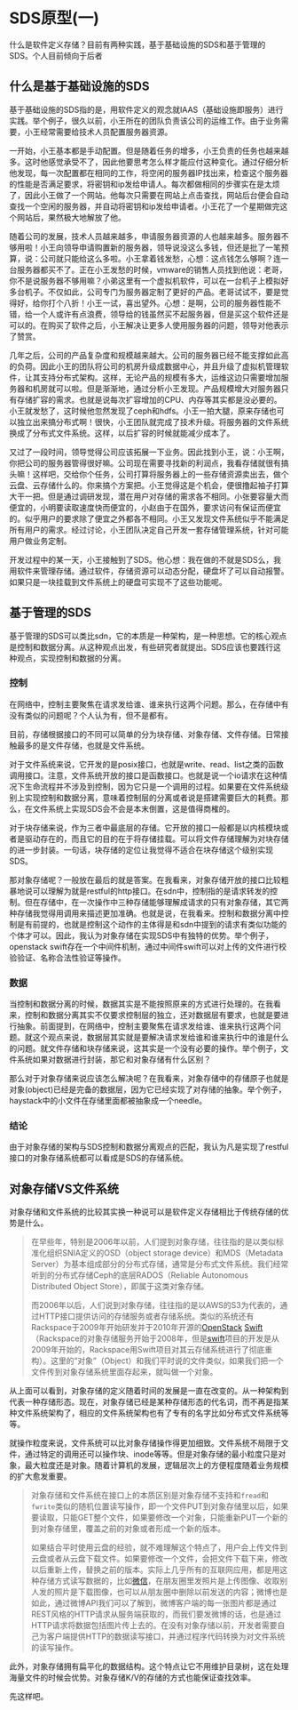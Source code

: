 # SDS原型(一)

什么是软件定义存储？目前有两种实践，基于基础设施的SDS和基于管理的SDS。个人目前倾向于后者

## 什么是基于基础设施的SDS

基于基础设施的SDS指的是，用软件定义的观念就IAAS（基础设施即服务）进行实践。举个例子，很久以前，小王所在的团队负责该公司的运维工作。由于业务需要，小王经常需要给技术人员配置服务器资源。

一开始，小王基本都是手动配置。但是随着任务的增多，小王负责的任务也越来越多。这时他感觉承受不了，因此他要思考怎么样才能应付这种变化。通过仔细分析他发现，每一次配置都在相同的工作，将空闲的服务器IP找出来，检查这个服务器的性能是否满足要求，将密钥和ip发给申请人。每次都做相同的步骤实在是太烦了，因此小王做了一个网站。他每次只需要在网站上点击查找，网站后台便会自动查找一个空闲的服务器，并自动将密钥和ip发给申请者。小王花了一个星期做完这个网站后，果然极大地解放了他。

随着公司的发展，技术人员越来越多，申请服务器资源的人也越来越多。服务器不够用啦！小王向领导申请购置新的服务器，领导说没这么多钱，但还是批了一笔预算，说：公司就只能给这么多啦。小王拿着钱发愁，心想：这点钱怎么够啊？连一台服务器都买不了。正在小王发愁的时候，vmware的销售人员找到他说：老哥，你不是说服务器不够用嘛？小弟这里有一个虚拟机软件，可以在一台机子上模拟好多台机子。不仅如此，公司专门为服务器定制了更好的产品。老哥试试不，要是觉得好，给你打个八折！小王一试，喜出望外。心想：是啊，公司的服务器性能不错，给一个人或许有点浪费，领导给的钱虽然买不起服务器，但是买这个软件还是可以的。在购买了软件之后，小王解决让更多人使用服务器的问题，领导对他表示了赞赏。

几年之后，公司的产品复杂度和规模越来越大。公司的服务器已经不能支撑如此高的负荷。因此小王的团队将公司的机房升级成数据中心，并且升级了虚拟机管理软件，让其支持分布式架构。这样，无论产品的规模有多大，运维这边只需要增加服务器和机房就可以啦。但是渐渐地，通过分析小王发现。产品规模增大对服务器只有存储扩容的需求。也就是说每次扩容增加的CPU、内存等其实都是没必要的。小王就发愁了，这时候他忽然发现了ceph和hdfs。小王一拍大腿，原来存储也可以独立出来搞分布式啊！很快，小王团队就完成了技术升级。将服务器的文件系统换成了分布式文件系统。这样，以后扩容的时候就能减少成本了。

又过了一段时间，领导觉得公司应该拓展一下业务。因此找到小王，说：小王啊，你把公司的服务器管得很好嘛。公司现在需要寻找新的利润点，我看存储就很有搞头嘛！这样吧，交给你个任务，公司打算将服务器上的一些存储资源卖出去，做个云盘、云存储什么的。你来搞个方案把。小王觉得这是个机会，便很撸起袖子打算大干一把。但是通过调研发现，潜在用户对存储的需求各不相同。小张要容量大而便宜的，小明要读取速度快而便宜的，小赵由于在国外，要求访问有保证而便宜的。似乎用户的要求除了便宜之外都各不相同。小王又发现文件系统似乎不能满足所有用户的需求。经过讨论，小王团队决定自己开发一套存储管理系统，针对可能用户做业务定制。

开发过程中的某一天，小王接触到了SDS。他心想：我在做的不就是SDS么，我用软件来管理存储。通过软件，存储资源可以动态分配，硬盘坏了可以自动报警。如果只是一块挂载到文件系统上的硬盘可实现不了这些功能呢。

## 基于管理的SDS

基于管理的SDS可以类比sdn，它的本质是一种架构，是一种思想。它的核心观点是控制和数据分离。从这种观点出发，有些研究者就提出。SDS应该也要践行这种观点，实现控制和数据的分离。

### 控制

在网络中，控制主要聚焦在请求发给谁、谁来执行这两个问题。那么，在存储中有没有类似的问题呢？个人认为有，但不是都有。

目前，存储根据接口的不同可以简单的分为块存储、对象存储、文件存储。日常接触最多的是文件存储，也就是文件系统。

对于文件系统来说，它开发的是posix接口，也就是write、read、list之类的函数调用接口。注意，文件系统开放的接口是函数接口。也就是说一个io请求在这种情况下生命流程并不涉及到控制，因为它只是一个调用的过程。如果要在文件系统级别上实现控制和数据分离，意味着控制层的分离或者说是搭建需要巨大的耗费。那么，在文件系统上实现SDS会不会是本末倒置，这是值得商榷的。

对于块存储来说，作为三者中最底层的存储。它开放的接口一般都是以内核模块或者是驱动存在的，而且它的目的在于将存储挂载。可以将文件存储理解为对块存储的进一步封装。一句话，块存储的定位让我觉得不适合在块存储这个级别实现SDS。

那对象存储呢？一般放在最后的就是答案。在我看来，对象存储开放的接口比较粗暴地说可以理解为就是restful的http接口。在sdn中，控制指的是请求转发的控制。但在存储中，在一次操作中三种存储能够理解成请求的只有对象存储，其它两种存储我觉得用调用来描述更加准确。也就是说，在我看来。控制和数据分离中控制是有前提的，也就是控制这个动作的主体得是和sdn中提到的请求有类似功能的个体才可以。因此，我认为对象存储在实现SDS中有独特的优势。举个例子，openstack swift存在一个中间件机制，通过中间件swift可以对上传的文件进行校验验证、名称合法性验证等操作。

### 数据

当控制和数据分离的时候，数据其实是不能按照原来的方式进行处理的。在我看来，控制和数据分离其实不仅要求控制层的独立，还对数据层有要求，也就是要进行抽象。前面提到，在网络中，控制主要聚焦在请求发给谁、谁来执行这两个问题。就这个观点来说，数据层其实就是要解决请求发给谁和谁来执行中的谁是什么的问题。就文件存储和块存储来说，这其实是一个没有必要的操作。举个例子，文件系统如果对数据进行封装，那它和对象存储有什么区别？

那么对于对象存储来说应该怎么解决呢？在我看来，对象存储中的存储原子也就是对象(object)已经是完备的数据层，因为它已经实现了对存储的抽象。举个例子，haystack中的小文件在存储里面都被抽象成一个needle。

### 结论

由于对象存储的架构与SDS控制和数据分离观点的匹配，我认为凡是实现了restful接口的对象存储系统都可以看成是SDS的存储系统。

## 对象存储VS文件系统

对象存储和文件系统的比较其实换一种说可以是软件定义存储相比于传统存储的优势是什么。

> 在早些年，特别是2006年以前，人们提到对象存储，往往指的是以类似标准化组织SNIA定义的OSD（object storage device）和MDS（Metadata Server）为基本组成部分的分布式存储，通常是分布式文件系统。我们经常听到的分布式存储Ceph的底层RADOS（Reliable Autonomous Distributed Object Store），即属于这类对象存储。
>
> 而2006年以后，人们说到对象存储，往往指的是以AWS的S3为代表的，通过HTTP接口提供访问的存储服务或者存储系统。类似的系统还有Rackspace于2009年开始研发并于2010年开源的[OpenStack](http://lib.csdn.net/base/openstack) [Swift](http://lib.csdn.net/base/swift)（Rackspace的对象存储服务开始于2008年，但是[swift](http://lib.csdn.net/base/swift)项目的开发是从2009年开始的，Rackspace用Swift项目对其云存储系统进行了彻底重构）。这里的“对象”（Object）和我们平时说的文件类似，如果我们把一个文件传到对象存储系统里面存起来，就叫做一个对象。

从上面可以看到，对象存储的定义随着时间的发展是一直在改变的。从一种架构到代表一种存储形态。现在，对象存储已经是某种存储形态的代名词，而不再是指某种文件系统架构了，相应的文件系统架构也有了专有的名字比如分布式文件系统等等。

就操作粒度来说，文件系统可以比对象存储操作得更加细致。文件系统不局限于文件，通过特定的调用还可以操作块、inode等等。但是对象存储的最小粒度只是对象，最大粒度还是对象。随着计算机的发展，逻辑层次上的方便程度随着业务规模的扩大愈发重要。

> 对象存储和文件系统在接口上的本质区别是对象存储不支持和`fread`和`fwrite`类似的随机位置读写操作，即一个文件PUT到对象存储里以后，如果要读取，只能GET整个文件，如果要修改一个对象，只能重新PUT一个新的到对象存储里，覆盖之前的对象或者形成一个新的版本。
>
> 如果结合平时使用云盘的经验，就不难理解这个特点了，用户会上传文件到云盘或者从云盘下载文件。如果要修改一个文件，会把文件下载下来，修改以后重新上传，替换之前的版本。实际上几乎所有的互联网应用，都是用这种存储方式读写数据的，比如[微信](http://lib.csdn.net/base/wechat)，在朋友圈里发照片是上传图像、收取别人发的照片是下载图像，也可以从朋友圈中删除以前发送的内容；微博也是如此，通过微博API我们可以了解到，微博客户端的每一张图片都是通过REST风格的HTTP请求从服务端获取的，而我们要发微博的话，也是通过HTTP请求将数据包括图片传上去的。在没有对象存储以前，开发者需要自己为客户端提供HTTP的数据读写接口，并通过程序代码转换为对文件系统的读写操作。

此外，对象存储拥有扁平化的数据结构。这个特点让它不用维护目录树，这在处理海量文件的时候会优势。对象存储K/V的存储的方式也能保证查找效率。

先这样吧。